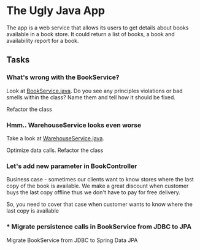 # The Ugly Java App

The app is a web service that allows its users to get details about books available in 
a book store. It could return a list of books, a book and availability report for a book.

## Tasks

### What's wrong with the BookService?

Look at [BookService.java](./src/main/java/com/netcracker/mama0415/uglyjavaapp/service/BookService.java). 
Do you see any principles violations or bad smells within the class? Name them and tell how it should be fixed.

Refactor the class

### Hmm.. WarehouseService looks even worse

Take a look at [WarehouseService.java](./src/main/java/com/netcracker/mama0415/uglyjavaapp/service/BookService.java).

Optimize data calls. Refactor the class

### Let's add new parameter in BookController

Business case - sometimes our clients want to know stores where the last copy of the book is available. We make a great 
discount when customer buys the last copy offline thus we don't have to pay for free delivery.

So, you need to cover that case when customer wants to know where the last copy is available

### * Migrate persistence calls in BookService from JDBC to JPA

Migrate BookService from JDBC to Spring Data JPA
